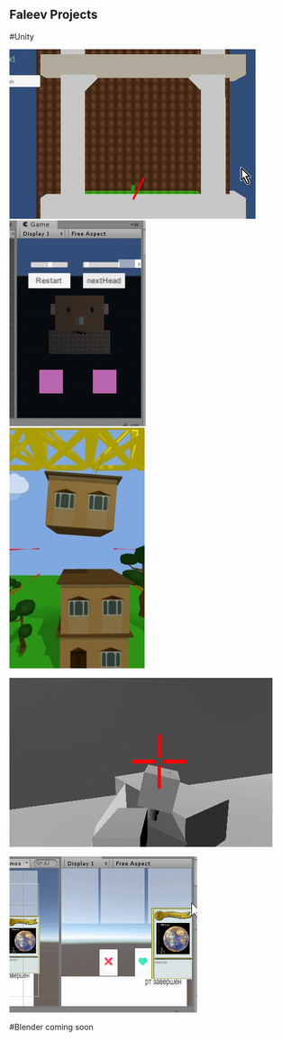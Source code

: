 
## Faleev Projects

#Unity

![grab-landing-page](https://raw.githubusercontent.com/hubfil/CV/master/arcanoid.gif)   
![grab-landing-page](https://raw.githubusercontent.com/hubfil/CV/master/shaver.gif)     
![grab-landing-page](https://raw.githubusercontent.com/hubfil/CV/master/towerBlox.jpg) 

![grab-landing-page](https://raw.githubusercontent.com/hubfil/CV/master/shooter.gif)

![grab-landing-page](https://raw.githubusercontent.com/hubfil/CV/master/Card.gif) 


#Blender
coming soon






